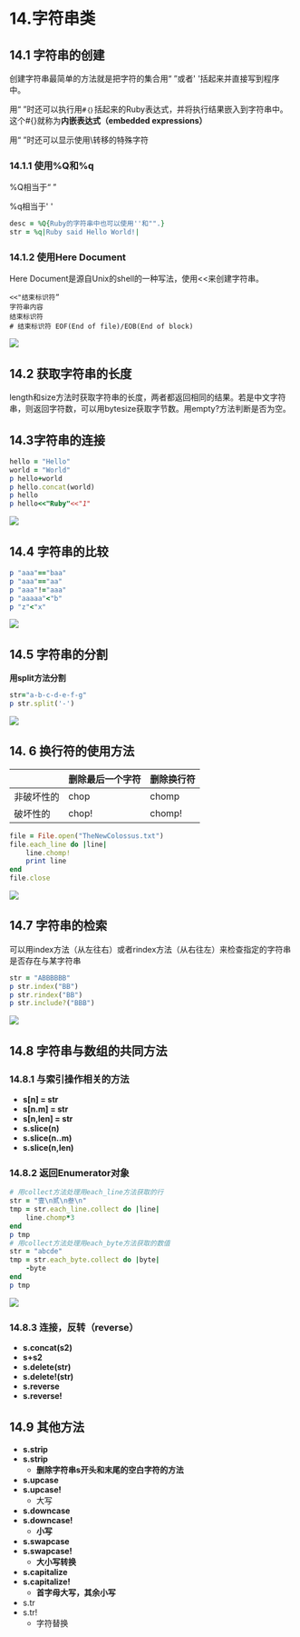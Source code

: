 # 14.字符串类

## 14.1 字符串的创建

创建字符串最简单的方法就是把字符的集合用“ ”或者' '括起来并直接写到程序中。

用“ ”时还可以执行用`#｛｝`括起来的Ruby表达式，并将执行结果嵌入到字符串中。这个\#{}就称为**内嵌表达式（embedded expressions）**

用“ ”时还可以显示使用\转移的特殊字符

### 14.1.1 使用%Q和%q

%Q相当于“ ”

%q相当于' '

```ruby
desc = %Q{Ruby的字符串中也可以使用''和"".} 
str = %q|Ruby said Hello World!|
```

### 14.1.2 使用Here Document

Here Document是源自Unix的shell的一种写法，使用&lt;&lt;来创建字符串。

```text
<<"结束标识符”                                                                          
字符串内容
结束标识符
# 结束标识符 EOF(End of file)/EOB(End of block)
```

![](../.gitbook/assets/image%20%2846%29.png)

## 14.2 获取字符串的长度

length和size方法时获取字符串的长度，两者都返回相同的结果。若是中文字符串，则返回字符数，可以用bytesize获取字节数。用empty?方法判断是否为空。

## 14.3字符串的连接

```ruby
hello = "Hello"
world = "World"
p hello+world
p hello.concat(world)
p hello
p hello<<"Ruby"<<"1"
```

![](../.gitbook/assets/image%20%2866%29.png)

## 14.4 字符串的比较

```ruby
p "aaa"=="baa"
p "aaa"=="aa"
p "aaa"!="aaa"
p "aaaaa"<"b"
p "z"<"x"
```

![](../.gitbook/assets/image%20%28231%29.png)

## 14.5 字符串的分割

**用split方法分割**

```ruby
str="a-b-c-d-e-f-g"
p str.split('-')
```

![](../.gitbook/assets/image%20%2858%29.png)

## **14. 6 换行符的使用方法**

|  | **删除最后一个字符** | 删除换行符 |
| :--- | :--- | :--- |
| 非破坏性的 | chop | chomp |
| 破坏性的 | chop! | chomp! |

```ruby
file = File.open("TheNewColossus.txt")
file.each_line do |line|
	line.chomp!
	print line
end
file.close
```

![](../.gitbook/assets/image%20%28212%29.png)

## 14.7 字符串的检索

可以用index方法（从左往右）或者rindex方法（从右往左）来检查指定的字符串是否存在与某字符串

```ruby
str = "ABBBBBB"
p str.index("BB")
p str.rindex("BB")
p str.include?("BBB")
```

![](../.gitbook/assets/image%20%28182%29.png)

## 14.8 字符串与数组的共同方法

### 14.8.1 与索引操作相关的方法

* **s\[n\] = str**
* **s\[n.m\] = str**
* **s\[n,len\] = str**
* **s.slice\(n\)**
* **s.slice\(n..m\)**
* **s.slice\(n,len\)**

### 14.8.2 返回Enumerator对象

```ruby
# 用collect方法处理用each_line方法获取的行
str = "壹\n贰\n叁\n"
tmp = str.each_line.collect do |line|
	line.chomp*3
end
p tmp
# 用collect方法处理用each_byte方法获取的数值
str = "abcde"
tmp = str.each_byte.collect do |byte|
	-byte
end
p tmp
```

![](../.gitbook/assets/image%20%2839%29.png)

### 14.8.3 连接，反转（reverse）

* **s.concat\(s2\)**
* **s+s2**
* **s.delete\(str\)**
* **s.delete!\(str\)**
* **s.reverse**
* **s.reverse!**

## 14.9 其他方法

* **s.strip**
* **s.strip**
  * **删除字符串s开头和末尾的空白字符的方法**
* **s.upcase**
* **s.upcase!**
  * 大写
* **s.downcase**
* **s.downcase!**
  * **小写**
* **s.swapcase**
* **s.swapcase!**
  * **大小写转换**
* **s.capitalize**
* **s.capitalize!**
  * **首字母大写，其余小写**
* s.tr
* s.tr!
  * 字符替换

